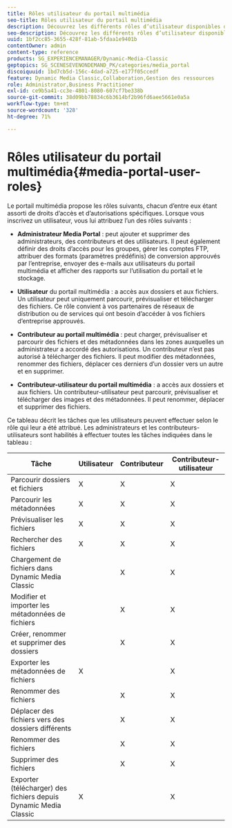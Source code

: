 ```yaml
---
title: Rôles utilisateur du portail multimédia
seo-title: Rôles utilisateur du portail multimédia
description: Découvrez les différents rôles d’utilisateur disponibles dans Media Portal.
seo-description: Découvrez les différents rôles d’utilisateur disponibles dans Media Portal.
uuid: 1bf2cc85-3655-428f-81ab-5fdaa1e9401b
contentOwner: admin
content-type: reference
products: SG_EXPERIENCEMANAGER/Dynamic-Media-Classic
geptopics: SG_SCENESEVENONDEMAND_PK/categories/media_portal
discoiquuid: 1bd7cb5d-156c-4dad-a725-e177f05ccedf
feature: Dynamic Media Classic,Collaboration,Gestion des ressources
role: Administrator,Business Practitioner
exl-id: ce9b5a41-cc3e-4801-8080-607cf7be338b
source-git-commit: 38d09bb78834c6b3614bf2b96fd6aee5661e0a5a
workflow-type: tm+mt
source-wordcount: '328'
ht-degree: 71%

---
```


# Rôles utilisateur du portail multimédia{#media-portal-user-roles}

Le portail multimédia propose les rôles suivants, chacun d’entre eux étant assorti de droits d’accès et d’autorisations spécifiques. Lorsque vous inscrivez un utilisateur, vous lui attribuez l’un des rôles suivants :

* **Administrateur Media Portal**  : peut ajouter et supprimer des administrateurs, des contributeurs et des utilisateurs. Il peut également définir des droits d’accès pour les groupes, gérer les comptes FTP, attribuer des formats (paramètres prédéfinis) de conversion approuvés par l’entreprise, envoyer des e-mails aux utilisateurs du portail multimédia et afficher des rapports sur l’utilisation du portail et le stockage.

* **Utilisateur**  du portail multimédia : a accès aux dossiers et aux fichiers. Un utilisateur peut uniquement parcourir, prévisualiser et télécharger des fichiers. Ce rôle convient à vos partenaires de réseaux de distribution ou de services qui ont besoin d’accéder à vos fichiers d’entreprise approuvés.

* **Contributeur au portail multimédia**  : peut charger, prévisualiser et parcourir des fichiers et des métadonnées dans les zones auxquelles un administrateur a accordé des autorisations. Un contributeur n’est pas autorisé à télécharger des fichiers. Il peut modifier des métadonnées, renommer des fichiers, déplacer ces derniers d’un dossier vers un autre et en supprimer.

* **Contributeur-utilisateur du portail multimédia**  : a accès aux dossiers et aux fichiers. Un contributeur-utilisateur peut parcourir, prévisualiser et télécharger des images et des métadonnées. Il peut renommer, déplacer et supprimer des fichiers.

Ce tableau décrit les tâches que les utilisateurs peuvent effectuer selon le rôle qui leur a été attribué. Les administrateurs et les contributeurs-utilisateurs sont habilités à effectuer toutes les tâches indiquées dans le tableau :

| Tâche | Utilisateur | Contributeur | Contributeur-utilisateur |
|--- |--- |--- |--- |
| Parcourir dossiers et fichiers | X | X | X |
| Parcourir les métadonnées | X | X | X |
| Prévisualiser les fichiers | X | X | X |
| Rechercher des fichiers | X | X | X |
| Chargement de fichiers dans Dynamic Media Classic |  | X | X |
| Modifier et importer les métadonnées de fichiers |  | X | X |
| Créer, renommer et supprimer des dossiers |  | X | X |
| Exporter les métadonnées de fichiers | X |  | X |
| Renommer des fichiers |  | X | X |
| Déplacer des fichiers vers des dossiers différents |  | X | X |
| Renommer des fichiers |  | X | X |
| Supprimer des fichiers |  | X | X |
| Exporter (télécharger) des fichiers depuis Dynamic Media Classic | X |  | X |
